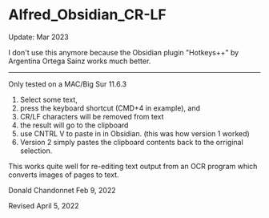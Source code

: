 # Alfred_Obsidian_CR-LF


Update: Mar 2023

I don't use this anymore because the Obsidian plugin "Hotkeys++" by 
Argentina Ortega Sainz works much better.

----


Only tested on a MAC/Big Sur 11.6.3

1. Select some text, 
2. press the keyboard shortcut (CMD+4 in example), and 
3. CR/LF characters will be removed from text
4. the result will go to the clipboard
5. use CNTRL V to paste in in Obsidian. (this was how version 1 worked)
6. Version 2 simply pastes the clipboard contents back to the orriginal selection.

This works quite well for re-editing text output from an OCR program which
converts images of pages to text. 


Donald Chandonnet
Feb 9, 2022

Revised April 5, 2022
